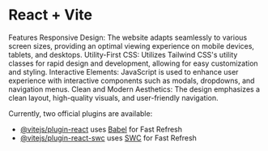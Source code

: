 # React + Vite

Features
Responsive Design: The website adapts seamlessly to various screen sizes, providing an optimal viewing experience on mobile devices, tablets, and desktops.
Utility-First CSS: Utilizes Tailwind CSS's utility classes for rapid design and development, allowing for easy customization and styling.
Interactive Elements: JavaScript is used to enhance user experience with interactive components such as modals, dropdowns, and navigation menus.
Clean and Modern Aesthetics: The design emphasizes a clean layout, high-quality visuals, and user-friendly navigation.

Currently, two official plugins are available:

- [@vitejs/plugin-react](https://github.com/vitejs/vite-plugin-react/blob/main/packages/plugin-react/README.md) uses [Babel](https://babeljs.io/) for Fast Refresh
- [@vitejs/plugin-react-swc](https://github.com/vitejs/vite-plugin-react-swc) uses [SWC](https://swc.rs/) for Fast Refresh

